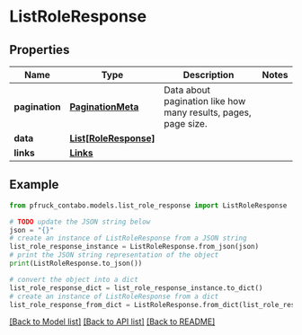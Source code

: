 # ListRoleResponse


## Properties

Name | Type | Description | Notes
------------ | ------------- | ------------- | -------------
**pagination** | [**PaginationMeta**](PaginationMeta.md) | Data about pagination like how many results, pages, page size. | 
**data** | [**List[RoleResponse]**](RoleResponse.md) |  | 
**links** | [**Links**](Links.md) |  | 

## Example

```python
from pfruck_contabo.models.list_role_response import ListRoleResponse

# TODO update the JSON string below
json = "{}"
# create an instance of ListRoleResponse from a JSON string
list_role_response_instance = ListRoleResponse.from_json(json)
# print the JSON string representation of the object
print(ListRoleResponse.to_json())

# convert the object into a dict
list_role_response_dict = list_role_response_instance.to_dict()
# create an instance of ListRoleResponse from a dict
list_role_response_from_dict = ListRoleResponse.from_dict(list_role_response_dict)
```
[[Back to Model list]](../README.md#documentation-for-models) [[Back to API list]](../README.md#documentation-for-api-endpoints) [[Back to README]](../README.md)


